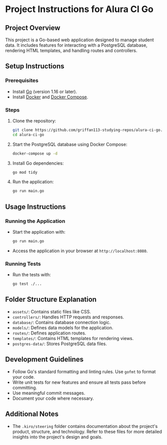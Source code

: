 # Project Instructions for Alura CI Go

## Project Overview
This project is a Go-based web application designed to manage student data. It includes features for interacting with a PostgreSQL database, rendering HTML templates, and handling routes and controllers.

## Setup Instructions

### Prerequisites
- Install [Go](https://golang.org/dl/) (version 1.16 or later).
- Install [Docker](https://www.docker.com/) and [Docker Compose](https://docs.docker.com/compose/).

### Steps
1. Clone the repository:
   ```bash
   git clone https://github.com/griffan113-studying-repos/alura-ci-go.git
   cd alura-ci-go
   ```
2. Start the PostgreSQL database using Docker Compose:
   ```bash
   docker-compose up -d
   ```
3. Install Go dependencies:
   ```bash
   go mod tidy
   ```
4. Run the application:
   ```bash
   go run main.go
   ```

## Usage Instructions

### Running the Application
- Start the application with:
  ```bash
  go run main.go
  ```
- Access the application in your browser at `http://localhost:8080`.

### Running Tests
- Run the tests with:
  ```bash
  go test ./...
  ```

## Folder Structure Explanation

- `assets/`: Contains static files like CSS.
- `controllers/`: Handles HTTP requests and responses.
- `database/`: Contains database connection logic.
- `models/`: Defines data models for the application.
- `routes/`: Defines application routes.
- `templates/`: Contains HTML templates for rendering views.
- `postgres-data/`: Stores PostgreSQL data files.

## Development Guidelines

- Follow Go's standard formatting and linting rules. Use `gofmt` to format your code.
- Write unit tests for new features and ensure all tests pass before committing.
- Use meaningful commit messages.
- Document your code where necessary.

## Additional Notes

- The `.kiro/steering` folder contains documentation about the project's product, structure, and technology. Refer to these files for more detailed insights into the project's design and goals.